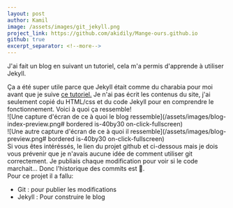 ```yaml
---
layout: post
author: Kamil
image: /assets/images/git_jekyll.png
project_link: https://github.com/akidily/Mange-ours.github.io
github: true
excerpt_separator: <!--more-->
---
```

J'ai fait un blog en suivant un tutoriel, cela m'a permis d'apprende à utiliser Jekyll.
<!--more-->
Ça a été super utile parce que Jekyll était comme du charabia pour moi avant que je suive [ce tutoriel.](http://jmcglone.com/guides/github-pages/) 
Je n'ai pas écrit les contenus du site, j'ai seulement copié du HTML/css et du code Jekyll pour en comprendre le fonctionnement.
Voici à quoi ça ressemble!  
![Une capture d'écran de ce à quoi le blog ressemble](/assets/images/blog-index-preview.png# bordered is-40by30 on-click-fullscreen)  
![Une autre capture d'écran de ce à quoi il ressemble](/assets/images/blog-preview.png# bordered is-40by30 on-click-fullscreen)  
Si vous êtes intéréssés, le lien du projet github et ci-dessous mais je dois vous prévenir que je n'avais aucune idée de comment utiliser git correctement. Je publiais chaque modification pour voir si le code marchait... Donc l'historique des commits est 🤮.  
Pour ce projet il a fallu: 
 - Git : pour publier les modifications
 - Jekyll : Pour construire le blog